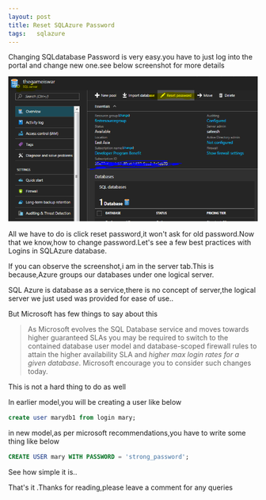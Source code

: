 ```yaml
---
layout: post
title: Reset SQLAzure Password
tags:   sqlazure
---
```


Changing SQLdatabase Password is very easy.you have to just log into the portal and change new one.see below screenshot for more details

<img  src="/img/changepassword.PNG"/>

All we have to do is click reset password,it won't ask for old password.Now that we know,how to change password.Let's see a few best practices with Logins in SQLAzure database.

If you can observe the screenshot,i am in the server tab.This is because,Azure groups our databases under one logical server.

SQL Azure is database as a service,there is no concept of server,the logical server we just used was provided for ease of use..

But Microsoft has few things to say about this

>As Microsoft evolves the SQL Database service and moves towards higher guaranteed SLAs you may be required to switch to the contained database user model and database-scoped firewall rules to attain the higher availability SLA
and *higher max login rates for a given database*. Microsoft encourage you to consider such changes today.

This is not a hard thing to do as well

In earlier model,you will be creating a user like below

``` sql
create user marydb1 from login mary;
```

in new model,as per microsoft recommendations,you have to write some thing like below

``` sql
CREATE USER mary WITH PASSWORD = 'strong_password';
```

See how simple it is..

That's it .Thanks for reading,please leave a comment for any queries
